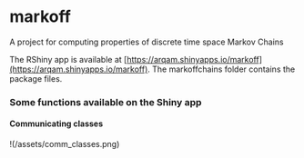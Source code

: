 # markoff

A project for computing properties of discrete time space Markov Chains

The RShiny app is available at [https://arqam.shinyapps.io/markoff](https://arqam.shinyapps.io/markoff).
The markoffchains folder contains the package files.

### Some functions available on the Shiny app

#### Communicating classes

!(/assets/comm_classes.png)
